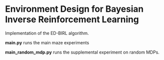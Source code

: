 # Environment Design for Bayesian Inverse Reinforcement Learning

Implementation of the ED-BIRL algorithm.

**main.py** runs the main maze experiments

**main_random_mdp.py** runs the supplemental experiment on random MDPs.